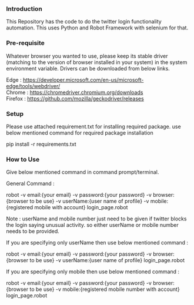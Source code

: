 ### Introduction
This Repository has the code to do the twitter login functionality automation.
This uses Python and Robot Framework with selenium for that.

### Pre-requisite
Whatever browser you wanted to use, please keep its stable driver (matching to the version of browser installed in your system) in the system environment variable. Drivers can be downloaded from below links.

Edge : https://developer.microsoft.com/en-us/microsoft-edge/tools/webdriver/ <br />
Chrome : https://chromedriver.chromium.org/downloads <br />
Firefox : https://github.com/mozilla/geckodriver/releases

### Setup
Please use attached requirement.txt for installing required package.
use below mentioned command for required package installation 

pip install -r requirements.txt

### How to Use
Give below mentioned command in command prompt/terminal.

General Command :

robot -v email:{your email} -v password:{your password} -v browser:{browser to be use} -v userName:{user name of profile} -v mobile:{registered mobile with account} login_page.robot

Note : userName and mobile number just need to be given if twitter blocks the login saying unusual activity. so either userName or mobile number needs to be provided.

If you are specifying only userName then use below mentioned command :

robot -v email:{your email} -v password:{your password} -v browser:{browser to be use} -v userName:{user name of profile} login_page.robot

If you are specifying only mobile then use below mentioned command :

robot -v email:{your email} -v password:{your password} -v browser:{browser to be use} -v mobile:{registered mobile number with account} login_page.robot
